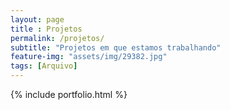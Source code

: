 ```yaml
--- 
layout: page
title : Projetos 
permalink: /projetos/
subtitle: "Projetos em que estamos trabalhando"
feature-img: "assets/img/29382.jpg"
tags: [Arquivo]
---
```


{% include portfolio.html %}